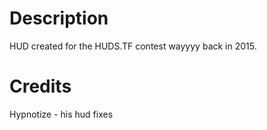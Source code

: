 # Description

HUD created for the HUDS.TF contest wayyyy back in 2015.

# Credits

Hypnotize - his hud fixes
